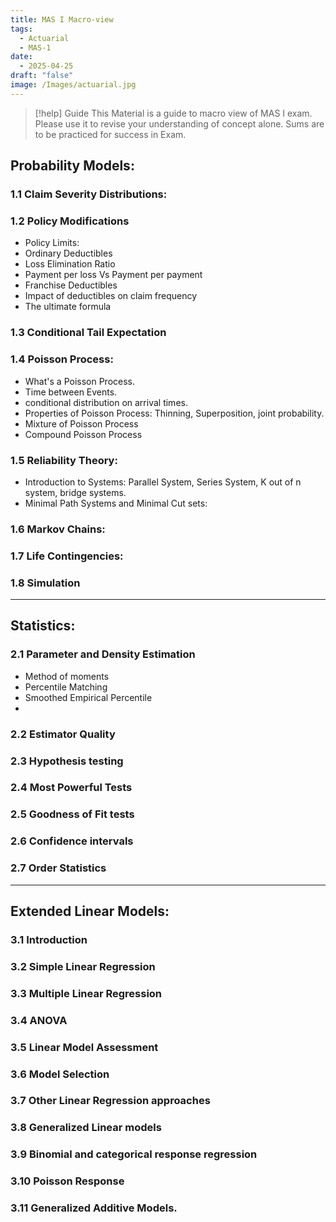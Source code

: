 ```yaml
---
title: MAS I Macro-view
tags:
  - Actuarial
  - MAS-1
date:
  - 2025-04-25
draft: "false"
image: /Images/actuarial.jpg
---
```

> [!help] Guide
> This Material is a guide to macro view of MAS I exam. Please use it to revise your understanding of concept alone.
> Sums are to be practiced for success in Exam.

## Probability Models:

### 1.1 Claim Severity Distributions:

### 1.2 Policy Modifications
- Policy Limits:
- Ordinary Deductibles
- Loss Elimination Ratio
- Payment per loss Vs Payment per payment
- Franchise Deductibles
- Impact of deductibles on claim frequency
- The ultimate formula


### 1.3 Conditional Tail Expectation



### 1.4 Poisson Process:
- What's a Poisson Process.
- Time between Events.
- conditional distribution on arrival times.
- Properties of Poisson Process: Thinning, Superposition, joint probability.
- Mixture of Poisson Process
- Compound Poisson Process

### 1.5 Reliability Theory:
- Introduction to Systems: Parallel System, Series System, K out of n system, bridge systems.
- Minimal Path Systems and Minimal Cut sets:

### 1.6 Markov Chains:


### 1.7 Life Contingencies:



### 1.8 Simulation

---

## Statistics:

### 2.1 Parameter and Density Estimation
- Method of moments
- Percentile Matching
- Smoothed Empirical Percentile
- 
### 2.2 Estimator Quality
### 2.3 Hypothesis testing
### 2.4 Most Powerful Tests
### 2.5 Goodness of Fit tests
### 2.6 Confidence intervals
### 2.7 Order Statistics


---

## Extended Linear Models:

### 3.1 Introduction
### 3.2 Simple Linear Regression
### 3.3 Multiple Linear Regression
### 3.4 ANOVA
### 3.5 Linear Model Assessment
### 3.6 Model Selection
### 3.7 Other Linear Regression approaches
### 3.8 Generalized Linear models
### 3.9 Binomial and categorical response regression
### 3.10 Poisson Response
### 3.11 Generalized Additive Models.